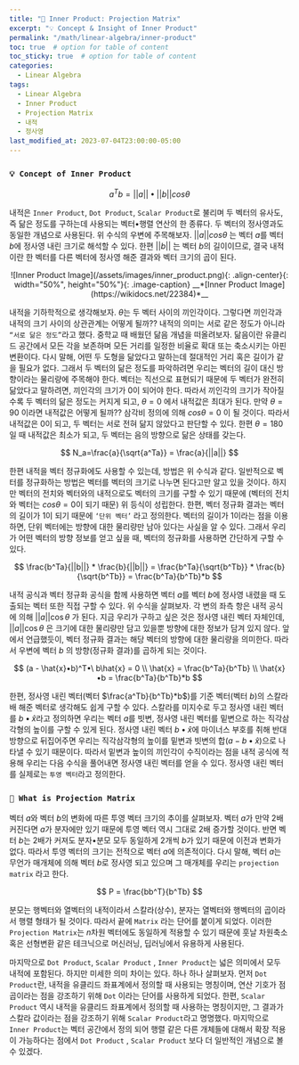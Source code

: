 ```yaml
---
title: "📐 Inner Product: Projection Matrix"
excerpt: "💡 Concept & Insight of Inner Product"
permalink: "/math/linear-algebra/inner-product"
toc: true  # option for table of content
toc_sticky: true  # option for table of content
categories:
  - Linear Algebra
tags:
  - Linear Algebra
  - Inner Product
  - Projection Matrix
  - 내적
  - 정사영
last_modified_at: 2023-07-04T23:00:00-05:00
---
```


### `💡 Concept of Inner Product`

$$
a^Tb = ||a||•||b||cos\theta
$$

내적은 `Inner Product`, `Dot Product`, `Scalar Product`로 불리며 두 벡터의 유사도, 즉 닮은 정도를 구하는데 사용되는 벡터•행렬 연산의 한 종류다. 두 벡터의 정사영과도 동일한 개념으로 사용된다. 위 수식의 우변에 주목해보자. 
$||a||cos\theta$ 는 벡터 $a$를 벡터 $b$에 정사영 내린 크기로 해석할 수 있다. 한편 $||b||$ 는 벡터 $b$의 길이이므로, 결국 내적이란 한 벡터를 다른 벡터에 정사영 해준 결과와 벡터 크기의 곱이 된다.

<p markdown="1" align="center">
![Inner Product Image](/assets/images/inner_product.png){: .align-center}{: width="50%", height="50%"}{: .image-caption}
__*[Inner Product Image](https://wikidocs.net/22384)*__
</p>



내적을 기하학적으로 생각해보자. $\theta$는 두 벡터 사이의 끼인각이다. 그렇다면 끼인각과 내적의 크기 사이의 상관관계는 어떻게 될까?? 내적의 의미는 서로 같은 정도가 아니라 `“서로 닮은 정도”`라고 했다. 중학교 때 배웠던 닮음 개념을 떠올려보자. 닮음이란 유클리드 공간에서 모든 각을 보존하며 모든 거리를 일정한 비율로 확대 또는 축소시키는 아핀 변환이다. 다시 말해, 어떤 두 도형을 닮았다고 말하는데 절대적인 거리 혹은 길이가 같을 필요가 없다. 그래서 두 벡터의 닮은 정도를 파악하려면 우리는 벡터의 길이 대신 방향이라는 물리량에 주목해야 한다. 벡터는 직선으로 표현되기 때문에 두 벡터가 완전히 닮았다고 말하려면, 끼인각의 크기가 0이 되어야 한다. 따라서 끼인각의 크기가 작아질수록 두 벡터의 닮은 정도는 커지게 되고, $\theta=0$ 에서 내적값은 최대가 된다. 만약 $\theta=90$ 이라면 내적값은 어떻게 될까?? 삼각비 정의에 의해 $cos \theta = 0$ 이 될 것이다. 따라서 내적값은 0이 되고, 두 벡터는 서로 전혀 닮지 않았다고 판단할 수 있다. 한편 $\theta=180$ 일 때 내적값은 최소가 되고, 두 벡터는 음의 방향으로 닮은 상태를 갖는다. 

$$
N_a=\frac{a}{\sqrt{a^Ta}} = \frac{a}{||a||}
$$

한편 내적을 벡터 정규화에도 사용할 수 있는데, 방법은 위 수식과 같다. 일반적으로 벡터를 정규화하는 방법은 벡터를 벡터의 크기로 나누면 된다고만 알고 있을 것이다. 하지만 벡터의 전치와 벡터와의 내적으로도 벡터의 크기를 구할 수 있기 때문에 (벡터의 전치와 벡터는 $cos\theta=0$이 되기 때문) 위 등식이 성립한다. 한편, 벡터 정규화 결과는 벡터의 길이가 1이 되기 때문에 `‘단위 벡터’` 라고 정의한다. 벡터의 길이가 1이라는 점을 이용하면, 단위 벡터에는 방향에 대한 물리량만 남아 있다는 사실을 알 수 있다. 그래서 우리가 어떤 벡터의 방향 정보를 얻고 싶을 때, 벡터의 정규화를 사용하면 간단하게 구할 수 있다.   

$$
\frac{b^Ta}{||b||} * \frac{b}{||b||} = \frac{b^Ta}{\sqrt{b^Tb}} * \frac{b}{\sqrt{b^Tb}} = \frac{b^Ta}{b^Tb}*b
$$

내적 공식과 벡터 정규화 공식을 함께 사용하면 벡터 $a$를 벡터 $b$에 정사영 내렸을 때 도출되는 벡터 또한 직접 구할 수 있다. 위 수식을 살펴보자. 각 변의 좌측 항은 내적 공식에 의해 
$||a||\cos\theta$ 가 된다. 지금 우리가 구하고 싶은 것은 정사영 내린 벡터 자체인데, $||a||\cos\theta$ 은 크기에 대한 물리량만 담고 있을뿐 방향에 대한 정보가 담겨 있지 않다. 앞에서 언급했듯이, 벡터 정규화 결과는 해당 벡터의 방향에 대한 물리량을 의미한다. 따라서 우변에 벡터 $b$ 의 방향(정규화 결과)를 곱하게 되는 것이다.

$$
(a - \hat{x}•b)^T•\ b\hat{x} = 0 \\
\hat{x} = \frac{b^Ta}{b^Tb} \\
\hat{x}•b = \frac{b^Ta}{b^Tb}*b
$$

한편, 정사영 내린 벡터(벡터 
$\frac{a^Tb}{b^Tb}*b$)를 기준 벡터(벡터 $b$)의 스칼라배 해준 벡터로 생각해도 쉽게 구할 수 있다. 스칼라를 미지수로 두고 정사영 내린 벡터를 $b•\hat{x}$라고 정의하면 우리는 벡터 $a$를 빗변, 정사영 내린 벡터를 밑변으로 하는 직각삼각형의 높이를 구할 수 있게 된다. 정사영 내린 벡터 $b•\hat{x}$에 마이너스 부호를 취해 반대 방향으로 뒤집어주면 우리는 직각삼각형의 높이를 밑변과 빗변의 합($a - b•\hat{x}$)으로 나타낼 수 있기 때문이다. 따라서 밑변과 높이의 끼인각이 수직이라는 점을 내적 공식에 적용해 우리는 다음 수식을 풀어내면 정사영 내린 벡터를 얻을 수 있다. 정사영 내린 벡터를 실제로는 `투영 벡터`라고 정의한다. 

### `🔢 What is Projection Matrix`

벡터 $a$와 벡터 $b$의 변화에 따른 투영 벡터 크기의 추이를 살펴보자. 벡터 $a$가 만약 2배 커진다면 $a$가 분자에만 있기 때문에 투영 벡터 역시 그대로 2배 증가할 것이다. 반면 벡터 $b$는 2배가 커져도 분자•분모 모두 동일하게 2개씩  $b$가 있기 때문에 이전과 변화가 없다. 따라서 투영 벡터의 크기는 전적으로 벡터 $a$에 의존적이다. 다시 말해, 벡터 $a$는 무언가 매개체에 의해 벡터 $b$로 정사영 되고 있으며 그 매개체를 우리는 `projection matrix` 라고 한다.

$$
P = \frac{bb^T}{b^Tb}
$$

분모는 행벡터와 열벡터의 내적이라서 스칼라(상수), 분자는 열벡터와 행벡터의 곱이라서 행렬 형태가 될 것이다. 따라서 끝에 `Matrix` 라는 단어를 붙이게 되었다. 이러한 `Projection Matrix`는 $n$차원 벡터에도 동일하게 적용할 수 있기 때문에 훗날 차원축소 혹은 선형변환 같은 테크닉으로 머신러닝, 딥러닝에서 유용하게 사용된다. 

마지막으로 `Dot Product`, `Scalar Product` , `Inner Product`는 넓은 의미에서 모두 내적에 포함된다. 하지만 미세한 의미 차이는 있다. 하나 하나 살펴보자. 먼저 `Dot Product`란, 내적을 유클리드 좌표계에서 정의할 때 사용되는 명칭이며, 연산 기호가 점곱이라는 점을 강조하기 위해 `Dot` 이라는 단어를 사용하게 되었다. 한편, `Scalar Product` 역시 내적을 유클리드 좌표계에서 정의할 때 사용하는 명칭이지만, 그 결과가 스칼라 값이라는 점을 강조하기 위해 `Scalar Product`라고 명명했다. 마지막으로 `Inner Product`는 벡터 공간에서 정의 되어 행렬 같은 다른 개체들에 대해서 확장 적용이 가능하다는 점에서 `Dot Product`  , `Scalar Product` 보다 더 일반적인 개념으로 볼 수 있겠다.